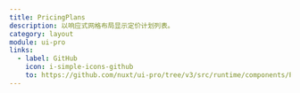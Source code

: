 ```yaml
---
title: PricingPlans
description: 以响应式网格布局显示定价计划列表。
category: layout
module: ui-pro
links:
  - label: GitHub
    icon: i-simple-icons-github
    to: https://github.com/nuxt/ui-pro/tree/v3/src/runtime/components/PricingPlans.vue
---
```

